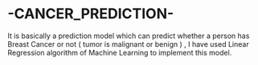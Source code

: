 # -CANCER_PREDICTION-

It is basically a prediction model which can predict whether a person has Breast Cancer or not ( tumor is malignant or benign ) , I have used Linear Regression algorithm of Machine Learning to implement this model.
